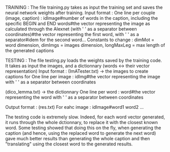 TRAINING : 
The file training.py takes as input the training set and saves the neural network weights after training.
Input format : 
One line per couple (image, caption) : 
idImage#number of words in the caption, including the specific BEGIN and END words#the vector representing the image as calculated through the Alexnet (with ' ' as a separator between coordinates)#the vector representing the first word, with ' ' as a separator#idem for the second word...
Constants to change : dimMot = word dimension, dimImgs = images dimension, longMaxLeg = max length of the generated captions


TESTING : 
The file testing.py loads the weights saved by the training code. It takes as input the images, and a dictionnary (words <-> their vector representation)
Input format : 
(ImATester.txt) -> the images to create captions for
One line per image : idImg#the vector representing the image with ' ' as a separator between coordinates

(dico_lemma.txt) -> the dictionnary
One line per word : word#the vector representing the word with ' ' as a separator between coordinates

Output format : 
(res.txt)
For eahc image : 
idImage#word1 word2 ...

The testing code is extremely slow. Indeed, for each word vector generated, it runs through the whole dctionnary, to replace it with the closest known word. Some testing showed that doing this on the fly,  when generating the caption (and hence, using the replaced word to generate the next word) gave much better results than generating the whole caption and then "translating" using the closest word to the generated results.